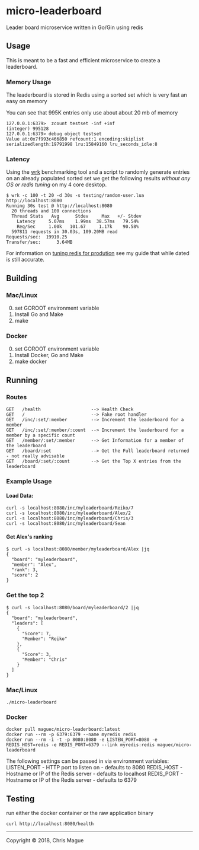 # micro-leaderboard

Leader board microservice written in Go/Gin using redis

## Usage

This is meant to be a fast and efficient microservice to create a leaderboard.


### Memory Usage
The leaderboard is stored in Redis using a sorted set which is very fast an easy on memory

You can see that 995K entries only use about about 20 mb of memory
```
127.0.0.1:6379>  zcount testset -inf +inf
(integer) 995128
127.0.0.1:6379> debug object testset
Value at:0x7f993c466850 refcount:1 encoding:skiplist serializedlength:19791998 lru:15849160 lru_seconds_idle:8
```

### Latency

Using the [wrk](https://github.com/wg/wrk) benchmarking tool and a script to randomly generate entries on an already populated sorted set we get the following results *without any OS or redis tuning* on my 4 core desktop.

```
$ wrk -c 100 -t 20 -d 30s -s testing/random-user.lua http://localhost:8080
Running 30s test @ http://localhost:8080
  20 threads and 100 connections
  Thread Stats   Avg      Stdev     Max   +/- Stdev
    Latency     5.07ms    1.99ms  38.57ms   79.54%
    Req/Sec     1.00k   101.67     1.17k    90.58%
  597811 requests in 30.03s, 109.20MB read
Requests/sec:  19910.25
Transfer/sec:      3.64MB
```

For information on [tuning redis for prodution](http://shokunin.co/blog/2014/11/11/operational_redis.html) see my guide that while dated is still accurate.

## Building

### Mac/Linux

0) set GOROOT environment variable
1) Install Go and Make
2) make

### Docker

0) set GOROOT environment variable
1) Install Docker, Go and Make
2) make docker


## Running

### Routes
```
GET   /health                   --> Health Check
GET   /                         --> Fake root handler
GET   /inc/:set/:member         --> Increment the leaderboard for a member
GET   /inc/:set/:member/:count  --> Increment the leaderboard for a member by a specific count
GET   /member/:set/:member      --> Get Information for a member of the leaderboard
GET   /board/:set               --> Get the Full leaderboard returned - not really advisable
GET   /board/:set/:count        --> Get the Top X entries from the leaderboard
```

### Example Usage

#### Load Data:
```
curl -s localhost:8080/inc/myleaderboard/Reiko/7
curl -s localhost:8080/inc/myleaderboard/Alex/2
curl -s localhost:8080/inc/myleaderboard/Chris/3
curl -s localhost:8080/inc/myleaderboard/Sean
```

#### Get Alex's ranking

```
$ curl -s localhost:8080/member/myleaderboard/Alex |jq
{
  "board": "myleaderboard",
  "member": "Alex",
  "rank": 3,
  "score": 2
}
```

### Get the top 2 

```
$ curl -s localhost:8080/board/myleaderboard/2 |jq
{
  "board": "myleaderboard",
  "leaders": [
    {
      "Score": 7,
      "Member": "Reiko"
    },
    {
      "Score": 3,
      "Member": "Chris"
    }
  ]
}
```


### Mac/Linux

```
./micro-leaderboard
```

### Docker

```
docker pull maguec/micro-leaderboard:latest
docker run --rm -p 6379:6379 --name myredis redis
docker run --rm -i -t -p 8080:8080 -e LISTEN_PORT=8080 -e REDIS_HOST=redis -e REDIS_PORT=6379 --link myredis:redis maguec/micro-leaderboard
```

The following settings can be passed in via environment variables:
LISTEN_PORT - HTTP port to listen on - defaults to 8080
REDIS_HOST  - Hostname or IP of the Redis server  - defaults to localhost
REDIS_PORT  - Hostname or IP of the Redis server - defaults to 6379

## Testing

run either the docker container or the raw application binary

```
curl http://localhost:8080/health
```

---
Copyright © 2018, Chris Mague
